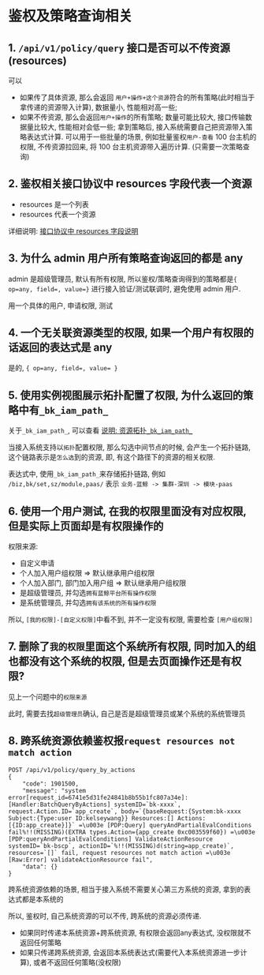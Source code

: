 # 鉴权及策略查询相关

## 1. `/api/v1/policy/query` 接口是否可以不传资源(resources)

可以
- 如果传了具体资源, 那么会返回 `用户+操作+这个资源`符合的所有策略(此时相当于拿传递的资源带入计算), 数据量小, 性能相对高一些;
- 如果不传资源, 那么会返回`用户+操作`的所有策略; 数量可能比较大, 接口传输数据量比较大, 性能相对会低一些; 拿到策略后, 接入系统需要自己把资源带入策略表达式计算. 可以用于一些批量的场景, 例如批量鉴权`用户-查看` 100 台主机的权限, 不传资源拉回来, 将 100 台主机资源带入遍历计算. (只需要一次策略查询)

## 2. 鉴权相关接口协议中 resources 字段代表一个资源

- resources 是一个列表
- resources 代表一个资源

详细说明: [接口协议中 resources 字段说明](../../../Reference/API/01-Overview/02-APIBasicInfo.md)


## 3. 为什么 admin 用户所有策略查询返回的都是 any

admin 是超级管理员, 默认有所有权限, 所以鉴权/策略查询得到的策略都是`{ op=any, field=, value=}`
进行接入验证/测试联调时, 避免使用 admin 用户.

用一个具体的用户, 申请权限, 测试

## 4. 一个无关联资源类型的权限, 如果一个用户有权限的话返回的表达式是 any

是的, `{ op=any, field=, value= }`

## 5. 使用实例视图展示拓扑配置了权限, 为什么返回的策略中有`_bk_iam_path_`

关于`_bk_iam_path_`, 可以查看 [说明: 资源拓扑`_bk_iam_path_`](../../../Explanation/04-BkIAMPath.md)

当接入系统支持以`拓扑`配置权限, 那么勾选中间节点的时候, 会产生一个拓扑链路, 这个链路表示是`怎么选`到的资源, 即, 有这个路径下的资源的相关权限.

表达式中, 使用`_bk_iam_path_`来存储拓扑链路, 例如 `/biz,bk/set,sz/module,paas/` 表示 `业务-蓝鲸 -> 集群-深圳 -> 模块-paas`


## 6. 使用一个用户测试, 在我的权限里面没有对应权限, 但是实际上页面却是有权限操作的

权限来源:
- 自定义申请
- 个人加入用户组权限 => 默认继承用户组权限
- 个人加入部门, 部门加入用户组 => 默认继承用户组权限
- 是超级管理员, 并勾选`拥有蓝鲸平台所有操作权限`
- 是系统管理员, 并勾选`拥有该系统的所有操作权限`

所以, `[我的权限]-[自定义权限]`中看不到, 并不一定没有权限, 需要检查 `[用户组权限]`

## 7. 删除了`我的权限`里面这个系统所有权限, 同时加入的组也都没有这个系统的权限, 但是去页面操作还是有权限?

见上一个问题中的`权限来源`

此时, 需要去找`超级管理员`确认, 自己是否是超级管理员或某个系统的系统管理员

## 8. 跨系统资源依赖鉴权报`request resources not match action `

```
POST /api/v1/policy/query_by_actions
{
    "code": 1901500,
    "message": "system error[request_id=6741e5d31fe24841b8b55b1fc807a34e]: [Handler:BatchQueryByActions] systemID=`bk-xxxx`, request.Action.ID=`app_create`, body=`{baseRequest:{System:bk-xxxx Subject:{Type:user ID:kelseywang}} Resources:[] Actions:[{ID:app_create}]}` =\u003e [PDP:Query] queryAndPartialEvalConditions fail%!!(MISSING)(EXTRA types.Action={app_create 0xc003559f60}) =\u003e [PDP:queryAndPartialEvalConditions] ValidateActionResource systemID=`bk-bscp`, actionID=`%!!(MISSING)d(string=app_create)`, resources=`[]` fail, request resources not match action =\u003e [Raw:Error] validateActionResource fail",
    "data": {}
}
```

跨系统资源依赖的场景, 相当于接入系统不需要关心第三方系统的资源, 拿到的表达式都是本系统的

所以, 鉴权时, 自己系统资源的可以不传, 跨系统的资源必须传递. 

- 如果同时传递本系统资源+跨系统资源, 有权限会返回any表达式, 没权限就不返回任何策略
- 如果只传递跨系统资源, 会返回本系统表达式(需要代入本系统资源进一步计算), 或者不返回任何策略(没权限)